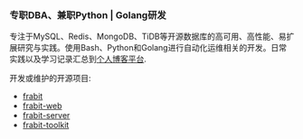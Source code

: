 ###  专职DBA、兼职Python | Golang研发

专注于MySQL、Redis、MongoDB、TiDB等开源数据库的高可用、高性能、易扩展研究与实践。使用Bash、Python和Golang进行自动化运维相关的开发。日常实践以及学习记录汇总到[个人博客平台](https://blog.blylei.tech/).

开发或维护的开源项目:

- [frabit](https://github.com/frabitech/frabit)
- [frabit-web](https://github.com/frabitech/frabit-web)
- [frabit-server](https://github.com/frabitech/frabit-server)
- [frabit-toolkit](https://github.com/frabitech/frabit-toolkit) 
